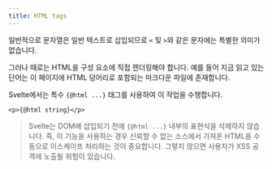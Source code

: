 ```yaml
---
title: HTML tags
---
```


일반적으로 문자열은 일반 텍스트로 삽입되므로 `<` 및 `>`와 같은 문자에는 특별한 의미가 없습니다.

그러나 때로는 HTML을 구성 요소에 직접 렌더링해야 합니다. 예를 들어 지금 읽고 있는 단어는 이 페이지에 HTML 덩어리로 포함되는 마크다운 파일에 존재합니다.

Svelte에서는 특수 `{@html ...}` 태그를 사용하여 이 작업을 수행합니다.

```svelte
<p>{@html string}</p>
```

> Svelte는 DOM에 삽입되기 전에 `{@html ...}` 내부의 표현식을 삭제하지 않습니다. 즉, 이 기능을 사용하는 경우 신뢰할 수 없는 소스에서 가져온 HTML을 수동으로 이스케이프 처리하는 것이 중요합니다. 그렇지 않으면 사용자가 XSS 공격에 노출될 위험이 있습니다.
